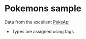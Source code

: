 # Pokemons sample

Data from the excellent [PokeApi](https://github.com/PokeAPI/pokeapi/)

* Types are assigned using tags